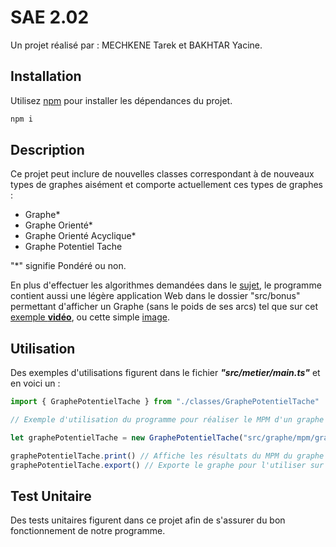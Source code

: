 # SAE 2.02

Un projet réalisé par : MECHKENE Tarek et BAKHTAR Yacine.

## Installation

Utilisez [npm](https://www.npmjs.com/) pour installer les dépendances du projet.

```bash
npm i
```

## Description

Ce projet peut inclure de nouvelles classes correspondant à de nouveaux types de graphes aisément et comporte actuellement ces types de graphes :
- Graphe*
- Graphe Orienté*
- Graphe Orienté Acyclique*
- Graphe Potentiel Tache

"*" signifie Pondéré ou non.

En plus d'effectuer les algorithmes demandées dans le [sujet](https://cdn.discordapp.com/attachments/1022419294010753096/1116762354105995314/sujet_doo.pdf), le programme contient aussi une légère application Web dans le dossier "src/bonus" permettant d'afficher un Graphe (sans le poids de ses arcs) tel que sur cet [exemple **vidéo**](https://cdn.discordapp.com/attachments/1022419294010753096/1116770354887655534/demonstrationWeb.mp4), ou cette simple [image](https://media.discordapp.net/attachments/1022419294010753096/1116770599340089404/image.png?width=1609&height=905).

## Utilisation 
Des exemples d'utilisations figurent dans le fichier ***"src/metier/main.ts"*** et en voici un :
```typescript
import { GraphePotentielTache } from "./classes/GraphePotentielTache"

// Exemple d'utilisation du programme pour réaliser le MPM d'un graphe :

let graphePotentielTache = new GraphePotentielTache("src/graphe/mpm/graphe_cours.mpm")

graphePotentielTache.print() // Affiche les résultats du MPM du graphe
graphePotentielTache.export() // Exporte le graphe pour l'utiliser sur l'application Web Bonus (bonus)
```

## Test Unitaire

Des tests unitaires figurent dans ce projet afin de s'assurer du bon fonctionnement de notre programme.
